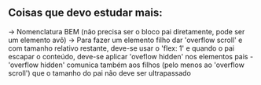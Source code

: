 ## Coisas que devo estudar mais:

-> Nomenclatura BEM (não precisa ser o bloco pai diretamente, pode ser um elemento avô)
-> Para fazer um elemento filho dar 'overflow scroll' e com tamanho relativo restante, deve-se usar o 'flex: 1' e quando o pai escapar o conteúdo, deve-se aplicar 'oveflow hidden' nos elementos pais - 'overflow hidden' comunica também aos filhos (pelo menos ao 'overflow scroll') que o tamanho do pai não deve ser ultrapassado